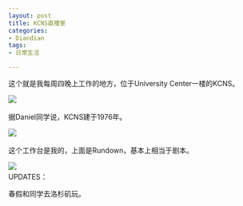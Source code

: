 ```yaml
---
layout: post
title: KCNS直播室
categories:
- Diandian
tags:
- 日常生活

---
```

<p>这个就是我每周四晚上工作的地方，位于University Center一楼的KCNS。</p>
<p><img src="http://m1.img.srcdd.com/farm4/d/2012/0627/10/3CDD0E6C939B4F36F97B91E71A18E6F4_B500_900_500_375.JPEG" />‍</p>
<p>据Daniel同学说，KCNS建于1976年。</p>
<p><img src="http://m2.img.srcdd.com/farm5/d/2012/0627/10/EF0DC07CB555CA0AF7CAC734807C9861_B500_900_500_375.JPEG" />‍</p>
<p>这个工作台是我的，上面是Rundown，基本上相当于剧本。</p>
<p><img src="http://m1.img.srcdd.com/farm4/d/2012/0627/10/CB70E46FA762970C8966583B8DCCF2BE_B500_900_500_666.JPEG" />‍<br />UPDATES：</p>
<p>春假和同学去洛杉矶玩。<br /></p>
<p></p>